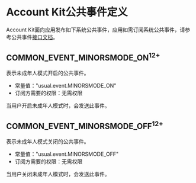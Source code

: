 # Account Kit公共事件定义
Account Kit面向应用发布如下系统公共事件，应用如需订阅系统公共事件，请参考公共事件[接口文档](../js-apis-commonEventManager.md)。

## COMMON_EVENT_MINORSMODE_ON<sup>12+<sup>
表示未成年人模式开启的公共事件。

- 常量值："usual.event.MINORSMODE_ON"
- 订阅方需要的权限：无需权限

当用户开启未成年人模式时，会发送此事件。

## COMMON_EVENT_MINORSMODE_OFF<sup>12+<sup>
表示未成年人模式关闭的公共事件。

- 常量值："usual.event.MINORSMODE_OFF"
- 订阅方需要的权限：无需权限

当用户关闭未成年人模式时，会发送此事件。
